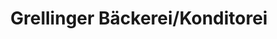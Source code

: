 ---
title: "Grellinger Bäckerei/Konditorei"
url: /reinach-bl/grellinger-baeckerei-konditorei/
shop: Bäckerei
---